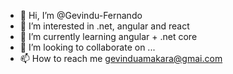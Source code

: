 - 👋 Hi, I’m @Gevindu-Fernando
- 👀 I’m interested in .net, angular and react
- 🌱 I’m currently learning angular + .net core
- 💞️ I’m looking to collaborate on ...
- 📫 How to reach me gevinduamakara@gmai.com

<!---
Gevindu-Fernando/Gevindu-Fernando is a ✨ special ✨ repository because its `README.md` (this file) appears on your GitHub profile.
You can click the Preview link to take a look at your changes.
--->
